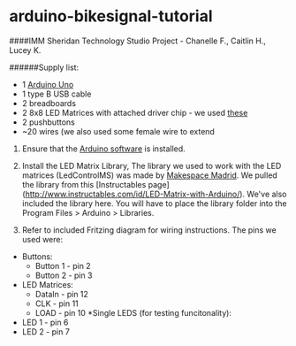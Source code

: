 # arduino-bikesignal-tutorial
####IMM Sheridan Technology Studio Project - Chanelle F., Caitlin H., Lucey K.
[](https://github.com/caitlinhaaf/arduino-bikesignal-tutorial/blob/master/Media/IMG_20151203_161531171.jpg)

######Supply list:
* 1 [Arduino Uno](https://www.arduino.cc/en/Main/ArduinoBoardUno)
* 1 type B USB cable
* 2 breadboards
* 2 8x8 LED Matrices with attached driver chip - we used [these](https://www.creatroninc.com/product/8x8-led-matrix-board/)
* 2 pushbuttons
* ~20 wires (we also used some female wire to extend

1. Ensure that the [Arduino software](https://www.arduino.cc/en/Main/Software) is installed.

2. Install the LED Matrix Library, The library we used to work with the LED matrices (LedControlMS) was made by [Makespace Madrid](http://makespacemadrid.org/). We pulled the library from this [Instructables page] (http://www.instructables.com/id/LED-Matrix-with-Arduino/). We've also included the library here. You will have to place the library folder into the Program Files > Arduino > Libraries.

3. Refer to included Fritzing diagram for wiring instructions. The pins we used were:
* Buttons:
  * Button 1 - pin 2
  * Button 2 - pin 3 
* LED Matrices:
  * DataIn - pin 12
  * CLK - pin 11
  * LOAD - pin 10
*Single LEDS (for testing funcitonality):
 * LED 1 - pin 6
 * LED 2 - pin 7


